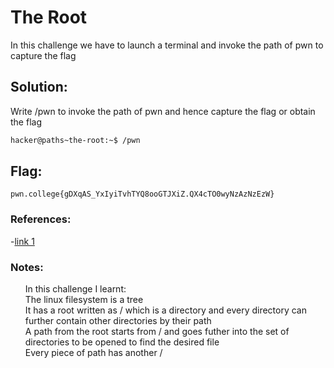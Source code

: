 
# The Root

In this challenge we have to launch a terminal and invoke the path of pwn to capture the flag

## Solution:

Write /pwn to invoke the path of pwn and hence capture the flag or obtain the flag

```sh
hacker@paths~the-root:~$ /pwn
```

## Flag:
```
pwn.college{gDXqAS_YxIyiTvhTYQ8ooGTJXiZ.QX4cTO0wyNzAzNzEzW}
```
### References:

-[link 1](https://pwn.college/linux-luminarium/paths/)

### Notes:
<ol>In this challenge I learnt:<br>
The linux filesystem is a tree<br>
It has a root written as / which is a directory and every directory can further contain other directories by their path<br>
A path from the root starts from / and goes futher into the set of directories to be opened to find the desired file<br>
Every piece of path has another /<br></ol>



